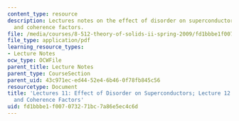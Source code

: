 ```yaml
---
content_type: resource
description: Lectures notes on the effect of disorder on superconductors, quasiparticles,
  and coherence factors.
file: /media/courses/8-512-theory-of-solids-ii-spring-2009/fd1bbbe1f007073271bc7a86e5ec4c6d_MIT8_512s09_lec11_12.pdf
file_type: application/pdf
learning_resource_types:
- Lecture Notes
ocw_type: OCWFile
parent_title: Lecture Notes
parent_type: CourseSection
parent_uid: 43c971ec-ed44-52e4-6b46-0f78fb845c56
resourcetype: Document
title: 'Lectures 11: Effect of Disorder on Superconductors; Lecture 12: Quasiparticles
  and Coherence Factors'
uid: fd1bbbe1-f007-0732-71bc-7a86e5ec4c6d
---
```

